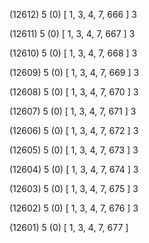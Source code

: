(12612) 5 (0) [ 1, 3, 4, 7, 666 ] 3 


(12611) 5 (0) [ 1, 3, 4, 7, 667 ] 3 


(12610) 5 (0) [ 1, 3, 4, 7, 668 ] 3 


(12609) 5 (0) [ 1, 3, 4, 7, 669 ] 3 


(12608) 5 (0) [ 1, 3, 4, 7, 670 ] 3 


(12607) 5 (0) [ 1, 3, 4, 7, 671 ] 3 


(12606) 5 (0) [ 1, 3, 4, 7, 672 ] 3 


(12605) 5 (0) [ 1, 3, 4, 7, 673 ] 3 


(12604) 5 (0) [ 1, 3, 4, 7, 674 ] 3 


(12603) 5 (0) [ 1, 3, 4, 7, 675 ] 3 


(12602) 5 (0) [ 1, 3, 4, 7, 676 ] 3 


(12601) 5 (0) [ 1, 3, 4, 7, 677 ]  

